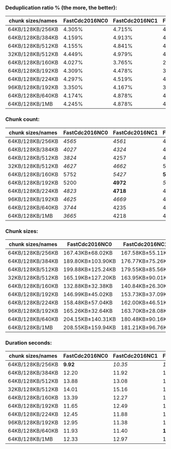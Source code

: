 ### Deduplication ratio % (the more, the better):

| chunk sizes/names | FastCdc2016NC0 | FastCdc2016NC1 | FastCdc2016 | FastCdc2016NC3 | FastCdc2020NC0 | FastCdc2020NC1 | FastCdc2020 | FastCdc2020NC3 | RonomonNC0 | Ronomon | RonomonNC2 | RonomonNC3 | Ronomon64 | Ronomon64NC2 | Ronomon64NC3 |
|-------------------|----------------|----------------|-------------|----------------|----------------|----------------|-------------|----------------|------------|---------|------------|------------|-----------|--------------|--------------|
| 64KB/128KB/256KB  | 4.305%         | 4.715%         | 4.641%      | 4.424%         | 4.776%         | 5.188%         | 4.713%      | 4.496%         | 4.629%     | 5.281%  | *5.974%*   | **6.267%** | 5.359%    | 5.861%       | *6.006%*     |
| 64KB/128KB/384KB  | 4.159%         | 4.913%         | 4.622%      | 4.463%         | 4.521%         | 4.978%         | 4.622%      | 4.463%         | 4.488%     | 5.437%  | 5.989%     | **6.267%** | 5.286%    | *5.994%*     | *6.042%*     |
| 64KB/128KB/512KB  | 4.155%         | 4.841%         | 4.622%      | 4.463%         | 4.278%         | 4.878%         | 4.622%      | 4.463%         | 4.517%     | 5.463%  | 5.987%     | **6.267%** | 5.361%    | *6.003%*     | *6.042%*     |
| 32KB/128KB/512KB  | 4.449%         | 4.979%         | 4.676%      | 4.672%         | 4.513%         | 5.010%         | 4.680%      | 4.672%         | 4.827%     | 5.415%  | 5.694%     | **5.857%** | 5.464%    | *5.755%*     | *5.816%*     |
| 64KB/128KB/160KB  | 4.027%         | 3.765%         | 2.943%      | 2.767%         | 5.207%         | 4.972%         | 4.373%      | 4.100%         | 4.624%     | 5.258%  | *5.932%*   | **6.322%** | 5.185%    | *5.844%*     | 5.702%       |
| 64KB/128KB/192KB  | 4.309%         | 4.478%         | 3.885%      | 3.897%         | 5.096%         | 5.086%         | 4.559%      | 4.494%         | 4.519%     | 5.383%  | 5.872%     | **6.257%** | 5.184%    | *5.885%*     | *6.020%*     |
| 64KB/128KB/224KB  | 4.297%         | 4.519%         | 4.577%      | 3.983%         | 4.952%         | 5.279%         | 4.818%      | 4.380%         | 4.699%     | 5.325%  | *5.936%*   | **6.276%** | 5.293%    | 5.872%       | *6.035%*     |
| 96KB/128KB/192KB  | 3.350%         | 4.167%         | 3.713%      | 3.793%         | *4.834%*       | **4.887%**     | 4.201%      | 4.508%         | 3.883%     | 4.436%  | 4.735%     | 4.775%     | 4.737%    | *4.885%*     | 4.506%       |
| 64KB/128KB/640KB  | 4.174%         | 4.878%         | 4.622%      | 4.463%         | 4.245%         | 4.878%         | 4.622%      | 4.463%         | 4.651%     | 5.424%  | 5.989%     | **6.267%** | 5.361%    | *6.003%*     | *6.042%*     |
| 64KB/128KB/1MB    | 4.245%         | 4.878%         | 4.622%      | 4.463%         | 4.245%         | 4.878%         | 4.622%      | 4.463%         | 4.510%     | 5.424%  | 5.989%     | **6.267%** | 5.361%    | *6.003%*     | *6.042%*     |

### Chunk count:

| chunk sizes/names | FastCdc2016NC0 | FastCdc2016NC1 | FastCdc2016 | FastCdc2016NC3 | FastCdc2020NC0 | FastCdc2020NC1 | FastCdc2020 | FastCdc2020NC3 | RonomonNC0 | Ronomon | RonomonNC2 | RonomonNC3 | Ronomon64 | Ronomon64NC2 | Ronomon64NC3 |
|-------------------|----------------|----------------|-------------|----------------|----------------|----------------|-------------|----------------|------------|---------|------------|------------|-----------|--------------|--------------|
| 64KB/128KB/256KB  | *4565*         | *4561*         | 4908        | 5339           | 5455           | 5085           | 5074        | 5378           | **4508**   | 5700    | 7542       | 9104       | 5891      | 7622         | 9296         |
| 64KB/128KB/384KB  | *4027*         | *4324*         | 4855        | 5321           | 4330           | 4446           | 4888        | 5334           | **3953**   | 5452    | 7498       | 9091       | 5655      | 7589         | 9289         |
| 64KB/128KB/512KB  | *3824*         | 4257           | 4842        | 5315           | *3954*         | 4295           | 4858        | 5323           | **3760**   | 5391    | 7488       | 9084       | 5619      | 7585         | 9288         |
| 32KB/128KB/512KB  | *4627*         | *4662*         | 5091        | 5486           | 4732           | 4697           | 5109        | 5495           | **4512**   | 5476    | 6769       | 7791       | 5609      | 6806         | 7892         |
| 64KB/128KB/160KB  | 5752           | *5427*         | **5373**    | *5489*         | 8176           | 7616           | 6796        | 6088           | 5720       | 6467    | 7807       | 9173       | 6570      | 7858         | 9341         |
| 64KB/128KB/192KB  | 5200           | **4972**       | *5072*      | 5389           | 6874           | 6228           | 5675        | 5559           | *5145*     | 6081    | 7650       | 9138       | 6228      | 7726         | 9316         |
| 64KB/128KB/224KB  | *4823*         | **4718**       | 4958        | 5352           | 6064           | 5509           | 5250        | 5435           | *4776*     | 5839    | 7574       | 9118       | 6002      | 7659         | 9304         |
| 96KB/128KB/192KB  | *4625*         | *4669*         | 4922        | 5295           | 6590           | 6030           | 5539        | 5470           | **4615**   | 5105    | 5871       | 6631       | 5156      | 5883         | 6708         |
| 64KB/128KB/640KB  | *3744*         | 4235           | 4840        | 5314           | *3807*         | 4251           | 4846        | 5320           | **3676**   | 5374    | 7480       | 9084       | 5607      | 7582         | 9287         |
| 64KB/128KB/1MB    | *3665*         | 4218           | 4835        | 5310           | *3684*         | 4225           | 4840        | 5314           | **3595**   | 5361    | 7477       | 9081       | 5600      | 7578         | 9286         |

### Chunk sizes:

| chunk sizes/names | FastCdc2016NC0    | FastCdc2016NC1   | FastCdc2016      | FastCdc2016NC3   | FastCdc2020NC0    | FastCdc2020NC1   | FastCdc2020      | FastCdc2020NC3   | RonomonNC0        | Ronomon          | RonomonNC2       | RonomonNC3       | Ronomon64        | Ronomon64NC2     | Ronomon64NC3     |
|-------------------|-------------------|------------------|------------------|------------------|-------------------|------------------|------------------|------------------|-------------------|------------------|------------------|------------------|------------------|------------------|------------------|
| 64KB/128KB/256KB  | 167.43KB±68.02KB  | 167.58KB±55.11KB | 155.73KB±38.59KB | 143.16KB±24.71KB | 140.12KB±42.94KB  | 150.31KB±41.68KB | 150.64KB±33.25KB | 142.12KB±22.52KB | 169.55KB±68.14KB  | 134.09KB±58.21KB | 101.34KB±38.55KB | 83.96KB±23.25KB  | 129.75KB±56.31KB | 100.28KB±37.22KB | 82.22KB±20.66KB  |
| 64KB/128KB/384KB  | 189.80KB±103.90KB | 176.77KB±75.26KB | 157.43KB±45.96KB | 143.65KB±28.28KB | 176.52KB±76.99KB  | 171.92KB±63.67KB | 156.37KB±42.16KB | 143.30KB±25.75KB | 193.36KB±103.91KB | 140.19KB±74.18KB | 101.94KB±42.44KB | 84.08KB±25.31KB  | 135.16KB±70.17KB | 100.72KB±40.19KB | 82.28KB±21.54KB  |
| 64KB/128KB/512KB  | 199.88KB±125.24KB | 179.55KB±85.56KB | 157.86KB±49.27KB | 143.81KB±30.11KB | 193.31KB±104.03KB | 177.96KB±78.40KB | 157.34KB±46.34KB | 143.59KB±27.85KB | 203.28KB±127.15KB | 141.78KB±81.06KB | 102.07KB±44.69KB | 84.14KB±26.54KB  | 136.03KB±74.96KB | 100.77KB±41.19KB | 82.29KB±21.94KB  |
| 32KB/128KB/512KB  | 165.19KB±127.20KB | 163.95KB±90.01KB | 150.13KB±54.59KB | 139.32KB±34.78KB | 161.52KB±109.90KB | 162.73KB±84.09KB | 149.61KB±52.05KB | 139.10KB±32.93KB | 169.40KB±130.01KB | 139.58KB±84.02KB | 112.92KB±47.06KB | 98.11KB±28.56KB  | 136.27KB±77.54KB | 112.30KB±43.16KB | 96.85KB±23.63KB  |
| 64KB/128KB/160KB  | 132.88KB±32.38KB  | 140.84KB±26.30KB | 142.25KB±21.14KB | 139.25KB±16.03KB | 93.49KB±22.50KB   | 100.36KB±27.59KB | 112.47KB±29.74KB | 125.55KB±24.87KB | 133.63KB±32.43KB  | 118.19KB±33.70KB | 97.90KB±28.76KB  | 83.32KB±19.58KB  | 116.34KB±33.53KB | 97.27KB±28.30KB  | 81.83KB±18.10KB  |
| 64KB/128KB/192KB  | 146.99KB±45.02KB  | 153.73KB±37.09KB | 150.70KB±28.78KB | 141.83KB±20.74KB | 111.19KB±28.44KB  | 122.73KB±31.52KB | 134.68KB±28.57KB | 137.50KB±20.23KB | 148.56KB±44.86KB  | 125.69KB±43.56KB | 99.91KB±33.31KB  | 83.64KB±21.17KB  | 122.73KB±42.99KB | 98.93KB±32.58KB  | 82.05KB±19.24KB  |
| 64KB/128KB/224KB  | 158.48KB±57.04KB  | 162.00KB±46.51KB | 154.16KB±34.72KB | 142.81KB±23.20KB | 126.04KB±34.69KB  | 138.74KB±35.80KB | 145.59KB±30.43KB | 140.63KB±20.71KB | 160.04KB±56.87KB  | 130.90KB±51.57KB | 100.92KB±36.45KB | 83.83KB±22.35KB  | 127.35KB±50.36KB | 99.80KB±35.38KB  | 82.15KB±19.95KB  |
| 96KB/128KB/192KB  | 165.26KB±32.64KB  | 163.70KB±28.08KB | 155.29KB±23.98KB | 144.35KB±17.71KB | 115.98KB±27.68KB  | 126.76KB±30.36KB | 137.99KB±26.33KB | 139.73KB±17.61KB | 165.62KB±32.39KB  | 149.72KB±34.10KB | 130.19KB±29.07KB | 115.27KB±20.17KB | 148.24KB±33.67KB | 129.92KB±28.49KB | 113.94KB±18.17KB |
| 64KB/128KB/640KB  | 204.15KB±140.31KB | 180.48KB±90.16KB | 157.92KB±51.16KB | 143.83KB±31.26KB | 200.77KB±122.44KB | 179.80KB±85.45KB | 157.73KB±49.66KB | 143.67KB±28.80KB | 207.93KB±141.77KB | 142.23KB±84.60KB | 102.18KB±45.99KB | 84.14KB±27.05KB  | 136.32KB±77.07KB | 100.81KB±42.47KB | 82.30KB±22.70KB  |
| 64KB/128KB/1MB    | 208.55KB±159.94KB | 181.21KB±96.76KB | 158.08KB±54.21KB | 143.94KB±34.79KB | 207.47KB±150.80KB | 180.91KB±93.88KB | 157.92KB±52.66KB | 143.83KB±33.35KB | 212.61KB±164.75KB | 142.57KB±89.03KB | 102.22KB±47.18KB | 84.17KB±28.50KB  | 136.49KB±79.81KB | 100.86KB±44.11KB | 82.31KB±23.79KB  |

### Duration seconds:

| chunk sizes/names | FastCdc2016NC0 | FastCdc2016NC1 | FastCdc2016 | FastCdc2016NC3 | FastCdc2020NC0 | FastCdc2020NC1 | FastCdc2020 | FastCdc2020NC3 | RonomonNC0 | Ronomon | RonomonNC2 | RonomonNC3 | Ronomon64 | Ronomon64NC2 | Ronomon64NC3 |
|-------------------|----------------|----------------|-------------|----------------|----------------|----------------|-------------|----------------|------------|---------|------------|------------|-----------|--------------|--------------|
| 64KB/128KB/256KB  | **9.92**       | *10.35*        | *10.52*     | 10.53          | 12.14          | 11.93          | 12.93       | 11.91          | 11.84      | 12.25   | 11.96      | 11.91      | 11.87     | 11.53        | 11.84        |
| 64KB/128KB/384KB  | 12.20          | 11.92          | 11.86       | *11.69*        | 11.96          | *11.71*        | **11.44**   | 11.82          | 12.62      | 12.47   | 13.37      | 12.25      | 12.42     | 12.62        | 13.47        |
| 64KB/128KB/512KB  | 13.88          | 13.08          | 12.77       | 13.40          | 12.84          | **12.56**      | *12.67*     | 12.79          | 13.14      | *12.63* | 13.22      | 13.01      | 12.91     | 14.45        | 14.55        |
| 32KB/128KB/512KB  | 14.01          | 15.16          | 13.72       | 14.19          | *12.84*        | *12.76*        | **12.42**   | 13.11          | 13.46      | 13.64   | 13.54      | 13.95      | 13.08     | 13.31        | 12.96        |
| 64KB/128KB/160KB  | 13.39          | 12.27          | 12.49       | *11.97*        | 13.54          | 14.38          | 13.86       | 13.52          | 12.78      | 13.26   | 12.65      | *12.22*    | 12.64     | 12.38        | **11.12**    |
| 64KB/128KB/192KB  | 11.65          | 12.49          | 11.84       | 11.90          | 11.68          | 11.94          | 11.30       | **10.94**      | *11.22*    | 12.15   | 11.26      | *11.00*    | 11.31     | 12.03        | 11.83        |
| 64KB/128KB/224KB  | 12.45          | 11.88          | 13.86       | 12.04          | 11.98          | 12.14          | 11.74       | **11.00**      | *11.48*    | 11.60   | *11.38*    | 12.41      | 11.79     | 12.85        | 12.16        |
| 96KB/128KB/192KB  | 12.95          | 11.38          | 11.16       | *10.69*        | 11.84          | 11.28          | **10.48**   | 11.89          | 12.27      | 12.21   | 11.76      | 11.09      | *11.07*   | 11.14        | 11.57        |
| 64KB/128KB/640KB  | 11.93          | 11.40          | **11.08**   | *11.13*        | *11.11*        | 11.46          | 12.87       | 11.52          | 12.73      | 12.74   | 11.48      | 11.97      | 11.90     | 11.57        | 12.17        |
| 64KB/128KB/1MB    | 12.33          | 12.97          | 13.79       | 11.99          | 12.78          | 12.33          | 12.60       | 12.23          | 12.50      | 11.98   | 13.19      | 12.66      | *11.67*   | *11.08*      | **10.68**    |

